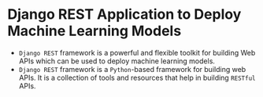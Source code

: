 # Django REST Application to Deploy Machine Learning Models
* `Django REST` framework is a powerful and flexible toolkit for building Web APIs which can be used to deploy machine learning models.
* `Django REST` framework is a `Python`-based framework for building web APIs. It is a collection of tools and resources that help in building `RESTful` APIs.